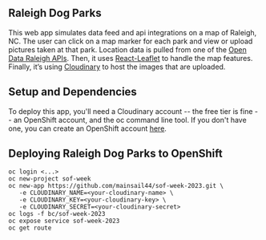 ## Raleigh Dog Parks

This web app simulates data feed and api integrations on a map of Raleigh, NC. The user can click on a map marker for each park and view or upload pictures taken at that park. Location data is pulled from one of the [Open Data Raleigh APIs](http://data-ral.opendata.arcgis.com/). Then, it uses [React-Leaflet](https://react-leaflet.js.org/) to handle the map features. Finally, it’s using [Cloudinary](https://cloudinary.com/) to host the images that are uploaded.

## Setup and Dependencies

To deploy this app, you'll need a Cloudinary account -- the free tier is fine -- an OpenShift account, and the oc command line tool. If you don't have one, you can create an OpenShift account [here](https://manage.openshift.com/sign_in).

## Deploying Raleigh Dog Parks to OpenShift

    oc login <...>
    oc new-project sof-week
    oc new-app https://github.com/mainsail44/sof-week-2023.git \
       -e CLOUDINARY_NAME=<your-cloudinary-name> \
       -e CLOUDINARY_KEY=<your-cloudinary-key> \ 
       -e CLOUDINARY_SECRET=<your-cloudinary-secret>
    oc logs -f bc/sof-week-2023
    oc expose service sof-week-2023
    oc get route
